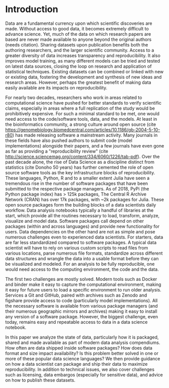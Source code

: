 
# Introduction

Data are a fundamental currency upon which scientific discoveries are made. Without access to good data, it becomes extremely difficult to advance science. Yet, much of the data on which research papers are based are never made available to anyone beyond the original authors (needs citation). Sharing datasets upon publication benefits both the authoring researchers, and the larger scientific community. Access to a greater diversity of data increases transparency and reproducibility. It also improves model training, as many different models can be tried and tested on latest data sources, closing the loop on research and application of statistical techniques. Existing datasets can be combined or linked with new or existing data, fostering the development and synthesis of new ideas and research areas. However, perhaps the greatest benefit of making data easily available are its impacts on reproducibility.

For nearly two decades, researchers who work in areas related to computational science have pushed for better standards to verify scientific claims, especially in areas where a full replication of the study would be prohibitively expensive. For such a minimal standard to be met, one would need access to the code/software tools, data, and the models.  At least in the bioinformatics community, a strong culture around open source (cite https://genomebiology.biomedcentral.com/articles/10.1186/gb-2004-5-10-r80) has made releasing software a mainstream activity. Many journals in these fields have also pushed authors to submit code (model implementations) alongside their papers, and a few journals have even gone as far as providing a "reproducibility review" (cite http://science.sciencemag.org/content/334/6060/1226/tab-pdf). Over the past decade alone, the rise of Data Science as a discipline distinct from statistics (cite Donoho 50 years) has further cemented the role of open source software tools as the key infrastructure blocks of reproducibility. These languages, Python, R and to a smaller extent Julia have seen a tremendous rise in the number of software packages that have been submitted to the respective package managers. As of 2018, PyPi (the Python package index) has > 125k packages, The Central R Archive Network (CRAN) has over 17k packages, with ~2k packages for Julia. These open source packages form the building blocks of a data scientists daily workflow. Data analysis notebooks typically a handful of libraries at the start, which provide all the routines necessary to load, transform, analyze, visualize and model data. Software packages call depend on other packages (within and across languages) and provide new functionality for users. Data dependencies on the other hand are not as simple and pose numerous challenges even to experienced data scientists. For starters, data are far less standardized compared to software packages. A typical data scientist will have to rely on various custom scripts to read files from various locations, parse numerous file formats, standardize across different data structures and wrangle the data into a usable format before they can be visualized and modeled.  For an analysis to be fully reproducible, one would need access to the computing environment, the code and the data.

The first two challenges are mostly solved. Modern tools such as  Docker and binder make it easy to capture the computational environment, making it easy for future users to load a specific environment to run older analysis. Services a Git and GitHub, paired with archives such as Zenodo and figshare provide access to code (particularly model implementations). All the necessary software is available from various package managers (and their numerous geographic mirrors and archives) making it easy to install any version of a software package. However, the biggest challenge, even today, remains easy and repeatable access to data in a data science notebook.


In this paper we analyze the state of data, particularly how it is packaged, shared and made available as part of modern data analysis compendiums. How often are data shipped inside software packages? How does data format and size impact availability? Is this problem better solved in one or more of these popular data science languages? We then provide guidance on how a data scientist can package and ship their data to maximize reproducibility. In addition to technical issues, we also cover challenges such as licensing, data embargos (especially for sensitive data), and advice on how to publish these datasets.
